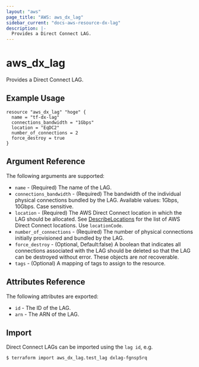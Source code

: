 ```yaml
---
layout: "aws"
page_title: "AWS: aws_dx_lag"
sidebar_current: "docs-aws-resource-dx-lag"
description: |-
  Provides a Direct Connect LAG.
---
```


# aws_dx_lag

Provides a Direct Connect LAG.

## Example Usage

```hcl
resource "aws_dx_lag" "hoge" {
  name = "tf-dx-lag"
  connections_bandwidth = "1Gbps"
  location = "EqDC2"
  number_of_connections = 2
  force_destroy = true
}
```

## Argument Reference

The following arguments are supported:

* `name` - (Required) The name of the LAG.
* `connections_bandwidth` - (Required) The bandwidth of the individual physical connections bundled by the LAG. Available values: 1Gbps, 10Gbps. Case sensitive.
* `location` - (Required) The AWS Direct Connect location in which the LAG should be allocated. See [DescribeLocations](https://docs.aws.amazon.com/directconnect/latest/APIReference/API_DescribeLocations.html) for the list of AWS Direct Connect locations. Use `locationCode`.
* `number_of_connections` - (Required) The number of physical connections initially provisioned and bundled by the LAG.
* `force_destroy` - (Optional, Default:false) A boolean that indicates all connections associated with the LAG should be deleted so that the LAG can be destroyed without error. These objects are *not* recoverable.
* `tags` - (Optional) A mapping of tags to assign to the resource.

## Attributes Reference

The following attributes are exported:

* `id` - The ID of the LAG.
* `arn` - The ARN of the LAG.

## Import

Direct Connect LAGs can be imported using the `lag id`, e.g.

```
$ terraform import aws_dx_lag.test_lag dxlag-fgnsp5rq
```
